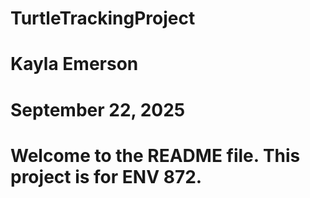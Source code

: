 # TurtleTrackingProject
# Kayla Emerson
# September 22, 2025

# Welcome to the README file. This project is for ENV 872. 